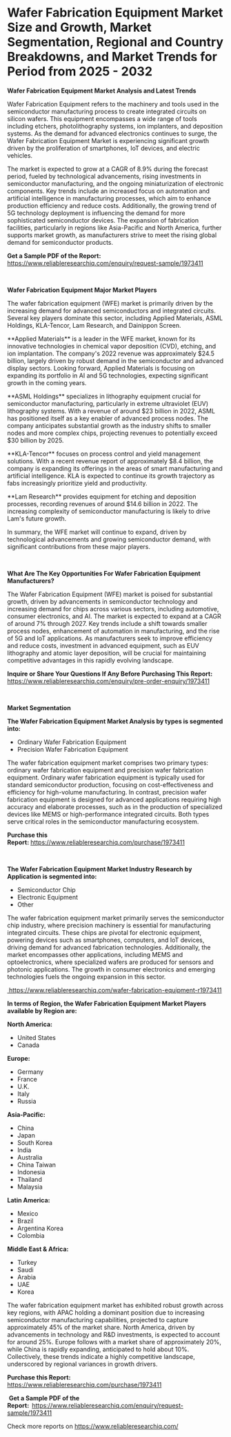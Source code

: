 <p><h1>Wafer Fabrication Equipment Market Size and Growth, Market Segmentation, Regional and Country Breakdowns, and Market Trends for Period from 2025 -  2032</h1></p><p><strong>Wafer Fabrication Equipment Market Analysis and Latest Trends</strong></p>
<p><p>Wafer Fabrication Equipment refers to the machinery and tools used in the semiconductor manufacturing process to create integrated circuits on silicon wafers. This equipment encompasses a wide range of tools including etchers, photolithography systems, ion implanters, and deposition systems. As the demand for advanced electronics continues to surge, the Wafer Fabrication Equipment Market is experiencing significant growth driven by the proliferation of smartphones, IoT devices, and electric vehicles. </p><p>The market is expected to grow at a CAGR of 8.9% during the forecast period, fueled by technological advancements, rising investments in semiconductor manufacturing, and the ongoing miniaturization of electronic components. Key trends include an increased focus on automation and artificial intelligence in manufacturing processes, which aim to enhance production efficiency and reduce costs. Additionally, the growing trend of 5G technology deployment is influencing the demand for more sophisticated semiconductor devices. The expansion of fabrication facilities, particularly in regions like Asia-Pacific and North America, further supports market growth, as manufacturers strive to meet the rising global demand for semiconductor products.</p></p>
<p><strong>Get a Sample PDF of the Report:&nbsp;</strong> <a href="https://www.reliableresearchiq.com/enquiry/request-sample/1973411?utm_campaign=2926&utm_medium=2&utm_source=Github&utm_content=ia&utm_term=11042025&utm_id=wafer-fabrication-equipment">https://www.reliableresearchiq.com/enquiry/request-sample/1973411</a></p>
<p>&nbsp;</p>
<p><strong>Wafer Fabrication Equipment Major Market Players</strong></p>
<p><p>The wafer fabrication equipment (WFE) market is primarily driven by the increasing demand for advanced semiconductors and integrated circuits. Several key players dominate this sector, including Applied Materials, ASML Holdings, KLA-Tencor, Lam Research, and Dainippon Screen.</p><p>**Applied Materials** is a leader in the WFE market, known for its innovative technologies in chemical vapor deposition (CVD), etching, and ion implantation. The company's 2022 revenue was approximately $24.5 billion, largely driven by robust demand in the semiconductor and advanced display sectors. Looking forward, Applied Materials is focusing on expanding its portfolio in AI and 5G technologies, expecting significant growth in the coming years.</p><p>**ASML Holdings** specializes in lithography equipment crucial for semiconductor manufacturing, particularly in extreme ultraviolet (EUV) lithography systems. With a revenue of around $23 billion in 2022, ASML has positioned itself as a key enabler of advanced process nodes. The company anticipates substantial growth as the industry shifts to smaller nodes and more complex chips, projecting revenues to potentially exceed $30 billion by 2025.</p><p>**KLA-Tencor** focuses on process control and yield management solutions. With a recent revenue report of approximately $8.4 billion, the company is expanding its offerings in the areas of smart manufacturing and artificial intelligence. KLA is expected to continue its growth trajectory as fabs increasingly prioritize yield and productivity.</p><p>**Lam Research** provides equipment for etching and deposition processes, recording revenues of around $14.6 billion in 2022. The increasing complexity of semiconductor manufacturing is likely to drive Lam's future growth.</p><p>In summary, the WFE market will continue to expand, driven by technological advancements and growing semiconductor demand, with significant contributions from these major players.</p></p>
<p>&nbsp;</p>
<p><strong>What Are The Key Opportunities For Wafer Fabrication Equipment Manufacturers?</strong></p>
<p><p>The Wafer Fabrication Equipment (WFE) market is poised for substantial growth, driven by advancements in semiconductor technology and increasing demand for chips across various sectors, including automotive, consumer electronics, and AI. The market is expected to expand at a CAGR of around 7% through 2027. Key trends include a shift towards smaller process nodes, enhancement of automation in manufacturing, and the rise of 5G and IoT applications. As manufacturers seek to improve efficiency and reduce costs, investment in advanced equipment, such as EUV lithography and atomic layer deposition, will be crucial for maintaining competitive advantages in this rapidly evolving landscape.</p></p>
<p><strong>Inquire or Share Your Questions If Any Before Purchasing This Report:</strong> <a href="https://www.reliableresearchiq.com/enquiry/pre-order-enquiry/1973411?utm_campaign=2926&utm_medium=2&utm_source=Github&utm_content=ia&utm_term=11042025&utm_id=wafer-fabrication-equipment">https://www.reliableresearchiq.com/enquiry/pre-order-enquiry/1973411</a></p>
<p>&nbsp;</p>
<p><strong>Market Segmentation</strong></p>
<p><strong>The Wafer Fabrication Equipment Market Analysis by types is segmented into:</strong></p>
<p><ul><li>Ordinary Wafer Fabrication Equipment</li><li>Precision Wafer Fabrication Equipment</li></ul></p>
<p><p>The wafer fabrication equipment market comprises two primary types: ordinary wafer fabrication equipment and precision wafer fabrication equipment. Ordinary wafer fabrication equipment is typically used for standard semiconductor production, focusing on cost-effectiveness and efficiency for high-volume manufacturing. In contrast, precision wafer fabrication equipment is designed for advanced applications requiring high accuracy and elaborate processes, such as in the production of specialized devices like MEMS or high-performance integrated circuits. Both types serve critical roles in the semiconductor manufacturing ecosystem.</p></p>
<p><strong>Purchase this Report:&nbsp;</strong><a href="https://www.reliableresearchiq.com/purchase/1973411?utm_campaign=2926&utm_medium=2&utm_source=Github&utm_content=ia&utm_term=11042025&utm_id=wafer-fabrication-equipment">https://www.reliableresearchiq.com/purchase/1973411</a></p>
<p>&nbsp;</p>
<p><strong>The Wafer Fabrication Equipment Market Industry Research by Application is segmented into:</strong></p>
<p><ul><li>Semiconductor Chip</li><li>Electronic Equipment</li><li>Other</li></ul></p>
<p><p>The wafer fabrication equipment market primarily serves the semiconductor chip industry, where precision machinery is essential for manufacturing integrated circuits. These chips are pivotal for electronic equipment, powering devices such as smartphones, computers, and IoT devices, driving demand for advanced fabrication technologies. Additionally, the market encompasses other applications, including MEMS and optoelectronics, where specialized wafers are produced for sensors and photonic applications. The growth in consumer electronics and emerging technologies fuels the ongoing expansion in this sector.</p></p>
<p><a href="https://www.reliableresearchiq.com/wafer-fabrication-equipment-r1973411?utm_campaign=2926&utm_medium=2&utm_source=Github&utm_content=ia&utm_term=11042025&utm_id=wafer-fabrication-equipment">&nbsp;https://www.reliableresearchiq.com/wafer-fabrication-equipment-r1973411</a></p>
<p><strong>In terms of Region, the Wafer Fabrication Equipment Market Players available by Region are:</strong></p>
<p>
    <p> <strong> North America: </strong>
        <ul>
            <li>United States</li>
            <li>Canada</li>
        </ul>
        </p> 
    <p> <strong> Europe: </strong>
        <ul>
            <li>Germany</li>
            <li>France</li>
            <li>U.K.</li>
            <li>Italy</li>
            <li>Russia</li>
        </ul>
        </p> 
    <p> <strong> Asia-Pacific: </strong>
        <ul>
            <li>China</li>
            <li>Japan</li>
            <li>South Korea</li>
            <li>India</li>
            <li>Australia</li>
            <li>China Taiwan</li>
            <li>Indonesia</li>
            <li>Thailand</li>
            <li>Malaysia</li>
        </ul>
        </p> 
    <p> <strong> Latin America: </strong>
        <ul>
            <li>Mexico</li>
            <li>Brazil</li>
            <li>Argentina Korea</li>
            <li>Colombia</li>
        </ul>
        </p> 
    <p> <strong> Middle East & Africa: </strong>
        <ul>
            <li>Turkey</li>
            <li>Saudi</li>
            <li>Arabia</li>
            <li>UAE</li>
            <li>Korea</li>
        </ul>
    </p>
    </p>
<p><p>The wafer fabrication equipment market has exhibited robust growth across key regions, with APAC holding a dominant position due to increasing semiconductor manufacturing capabilities, projected to capture approximately 45% of the market share. North America, driven by advancements in technology and R&D investments, is expected to account for around 25%. Europe follows with a market share of approximately 20%, while China is rapidly expanding, anticipated to hold about 10%. Collectively, these trends indicate a highly competitive landscape, underscored by regional variances in growth drivers.</p></p>
<p><strong>Purchase this Report: </strong><a href="https://www.reliableresearchiq.com/purchase/1973411?utm_campaign=2926&utm_medium=2&utm_source=Github&utm_content=ia&utm_term=11042025&utm_id=wafer-fabrication-equipment">https://www.reliableresearchiq.com/purchase/1973411</a></p>
<p>&nbsp;<strong>Get a Sample PDF of the Report:&nbsp;&nbsp;</strong><a href="https://www.reliableresearchiq.com/enquiry/request-sample/1973411?utm_campaign=2926&utm_medium=2&utm_source=Github&utm_content=ia&utm_term=11042025&utm_id=wafer-fabrication-equipment">https://www.reliableresearchiq.com/enquiry/request-sample/1973411</a></p>
<p><strong></strong></p>
<p>Check more reports on <a href="https://www.reliableresearchiq.com/?utm_campaign=2926&utm_medium=2&utm_source=Github&utm_content=ia&utm_term=11042025&utm_id=wafer-fabrication-equipment">https://www.reliableresearchiq.com/</a></p>